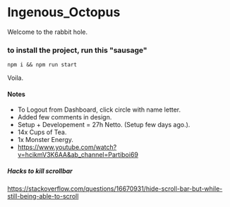 # Ingenous_Octopus

Welcome to the rabbit hole. 

### to install the project, run this "sausage"

```
npm i && npm run start
```

Voila.

#### Notes

 - To Logout from Dashboard, click circle with name letter.
 - Added few comments in design.
 - Setup + Developement = 27h Netto. (Setup few days ago.).
 - 14x Cups of Tea.
 - 1x Monster Energy.
 - https://www.youtube.com/watch?v=hcikmV3K6AA&ab_channel=Partiboi69


##### Hacks to kill scrollbar
https://stackoverflow.com/questions/16670931/hide-scroll-bar-but-while-still-being-able-to-scroll
